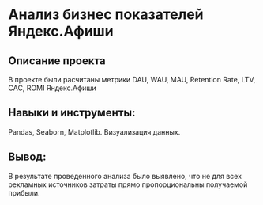 # Анализ бизнес показателей Яндекс.Афиши

## Описание проекта

В проекте были расчитаны метрики DAU, WAU, MAU, Retention Rate, LTV, CAC, ROMI Яндекс.Афиши

## Навыки и инструменты:

Pandas, Seaborn, Matplotlib. Визуализация данных.

## Вывод:

В результате проведенного анализа было выявлено, что не для всех рекламных источников затраты прямо пропорциональны получаемой прибыли.